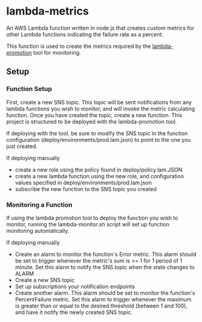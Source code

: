 # lambda-metrics
An AWS Lambda function written in node.js that creates custom metrics for other Lambda functions indicating the failure rate as a percent.   

This function is used to create the metrics required by the [lambda-promotion](https://github.com/Signiant/lambda-promotion) tool for monitoring.

## Setup

### Function Setup
First, create a new SNS topic.  This topic will be sent notifications from any lambda functions you wish to monitor, and will invoke the metric calculating function.
Once you have created the topic, create a new function.  This project is structured to be deployed with the lambda-promotion tool.    

If deploying with the tool, be sure to modify the SNS topic in the function configuration (deploy/environments/prod.lam.json) to point to the one you just created.  

  If deploying manually
  - create a new role using the policy found in deploy/policy.lam.JSON
  - create a new lambda function using the new role, and configuration values specified in deploy/environments/prod.lam.json
  - subscribe the new function to the SNS topic you created

### Monitoring a Function

If using the lambda promotion tool to deploy the function you wish to monitor, running the lambda-monitor.sh script will set up function monitoring automatically.

If deploying manually  
- Create an alarm to monitor the function's Error metric.  This alarm should be set to trigger whenever the metric's sum is >= 1 for 1 period of 1 minute.  Set this alarm to notify the SNS topic when the state changes to ALARM
- Create a new SNS topic
- Set up subscriptions your notification endpoints
- Create another alarm.  This alarm should be set to monitor the function's PercentFailure metric.  Set this alarm to trigger whenever the maximum is greater than or equal to the desired threshold (between 1 and 100), and have it notify the newly created SNS topic.
